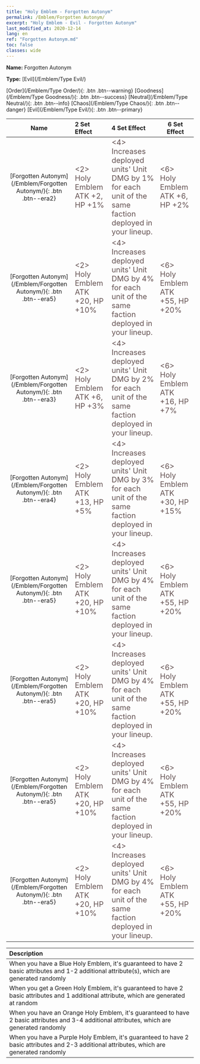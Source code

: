 ```yaml
---
title: "Holy Emblem - Forgotten Autonym"
permalink: /Emblem/Forgotten Autonym/
excerpt: "Holy Emblem - Evil - Forgotten Autonym"
last_modified_at: 2020-12-14
lang: en
ref: "Forgotten Autonym.md"
toc: false
classes: wide
---
```


 **Name:** Forgotten Autonym

 **Type:** [Evil](/Emblem/Type Evil/)

  [Order](/Emblem/Type Order/){: .btn .btn--warning}   [Goodness](/Emblem/Type Goodness/){: .btn .btn--success}   [Neutral](/Emblem/Type Neutral/){: .btn .btn--info}   [Chaos](/Emblem/Type Chaos/){: .btn .btn--danger}   [Evil](/Emblem/Type Evil/){: .btn .btn--primary} 

  |         Name            |    2 Set Effect    |   4 Set Effect   | 6 Set Effect   | 
  |:-----------------------:|:-------------------|:-----------------|----------------| 
  | [Forgotten Autonym](/Emblem/Forgotten Autonym/){: .btn .btn--era2} | <span style="color: #645252;font-size:20px"><2> Holy Emblem ATK +2, HP +1%</span> | <span style="color: #645252;font-size:20px"><4> Increases deployed units' Unit DMG by 1% for each unit of the same faction deployed in your lineup.</span> | <span style="color: #645252;font-size:20px"><6> Holy Emblem ATK +6, HP +2%</span> | 
  | [Forgotten Autonym](/Emblem/Forgotten Autonym/){: .btn .btn--era5} | <span style="color: #645252;font-size:20px"><2> Holy Emblem ATK +20, HP +10%</span> | <span style="color: #645252;font-size:20px"><4> Increases deployed units' Unit DMG by 4% for each unit of the same faction deployed in your lineup.</span> | <span style="color: #645252;font-size:20px"><6> Holy Emblem ATK +55, HP +20%</span> | 
  | [Forgotten Autonym](/Emblem/Forgotten Autonym/){: .btn .btn--era3} | <span style="color: #645252;font-size:20px"><2> Holy Emblem ATK +6, HP +3%</span> | <span style="color: #645252;font-size:20px"><4> Increases deployed units' Unit DMG by 2% for each unit of the same faction deployed in your lineup.</span> | <span style="color: #645252;font-size:20px"><6> Holy Emblem ATK +16, HP +7%</span> | 
  | [Forgotten Autonym](/Emblem/Forgotten Autonym/){: .btn .btn--era4} | <span style="color: #645252;font-size:20px"><2> Holy Emblem ATK +13, HP +5%</span> | <span style="color: #645252;font-size:20px"><4> Increases deployed units' Unit DMG by 3% for each unit of the same faction deployed in your lineup.</span> | <span style="color: #645252;font-size:20px"><6> Holy Emblem ATK +30, HP +15%</span> | 
  | [Forgotten Autonym](/Emblem/Forgotten Autonym/){: .btn .btn--era5} | <span style="color: #645252;font-size:20px"><2> Holy Emblem ATK +20, HP +10%</span> | <span style="color: #645252;font-size:20px"><4> Increases deployed units' Unit DMG by 4% for each unit of the same faction deployed in your lineup.</span> | <span style="color: #645252;font-size:20px"><6> Holy Emblem ATK +55, HP +20%</span> | 
  | [Forgotten Autonym](/Emblem/Forgotten Autonym/){: .btn .btn--era5} | <span style="color: #645252;font-size:20px"><2> Holy Emblem ATK +20, HP +10%</span> | <span style="color: #645252;font-size:20px"><4> Increases deployed units' Unit DMG by 4% for each unit of the same faction deployed in your lineup.</span> | <span style="color: #645252;font-size:20px"><6> Holy Emblem ATK +55, HP +20%</span> | 
  | [Forgotten Autonym](/Emblem/Forgotten Autonym/){: .btn .btn--era5} | <span style="color: #645252;font-size:20px"><2> Holy Emblem ATK +20, HP +10%</span> | <span style="color: #645252;font-size:20px"><4> Increases deployed units' Unit DMG by 4% for each unit of the same faction deployed in your lineup.</span> | <span style="color: #645252;font-size:20px"><6> Holy Emblem ATK +55, HP +20%</span> | 
  | [Forgotten Autonym](/Emblem/Forgotten Autonym/){: .btn .btn--era5} | <span style="color: #645252;font-size:20px"><2> Holy Emblem ATK +20, HP +10%</span> | <span style="color: #645252;font-size:20px"><4> Increases deployed units' Unit DMG by 4% for each unit of the same faction deployed in your lineup.</span> | <span style="color: #645252;font-size:20px"><6> Holy Emblem ATK +55, HP +20%</span> | 

  |         Description            | 
  |:-------------------------------|
  | When you have a Blue Holy Emblem, it's guaranteed to have 2 basic attributes and 1-2 additional attribute(s), which are generated randomly |
  | When you get a Green Holy Emblem, it's guaranteed to have 2 basic attributes and 1 additional attribute, which are generated at random |
  | When you have an Orange Holy Emblem, it's guaranteed to have 2 basic attributes and 3-4 additional attributes, which are generated randomly |
  | When you have a Purple Holy Emblem, it's guaranteed to have 2 basic attributes and 2-3 additional attributes, which are generated randomly |
